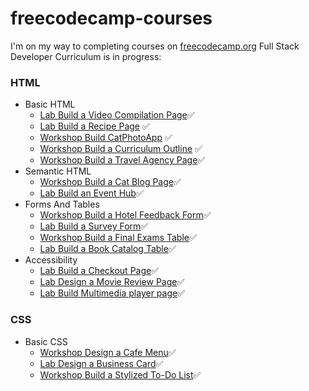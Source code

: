# freecodecamp-courses
I'm on my way to completing courses on [freecodecamp.org](freecodecamp.org)
Full Stack Developer Curriculum is in progress:
### HTML
- Basic HTML
  - [Lab Build a Video Compilation Page](https://github.com/zsakhalin/freecodecamp-courses/tree/main/Full%20Stack%20Developer%20Curriculum/HTML/Basic%20HTML/Lab%20Build%20a%20Video%20Compilation%20Page)✅
  - [Lab Build a Recipe Page](https://github.com/zsakhalin/freecodecamp-courses/tree/main/Full%20Stack%20Developer%20Curriculum/HTML/Basic%20HTML/Lab%20Build%20a%20Recipe%20Page) ✅
  - [Workshop Build CatPhotoApp](https://github.com/zsakhalin/freecodecamp-courses/tree/main/Full%20Stack%20Developer%20Curriculum/HTML/Basic%20HTML/Workshop%20Build%20CatPhotoApp) ✅
  - [Workshop Build a Curriculum Outline](https://github.com/zsakhalin/freecodecamp-courses/tree/main/Full%20Stack%20Developer%20Curriculum/HTML/Basic%20HTML/Workshop%20Build%20Curriculum%20Outline) ✅
  - [Workshop Build a Travel Agency Page](https://github.com/zsakhalin/freecodecamp-courses/tree/main/Full%20Stack%20Developer%20Curriculum/HTML/Basic%20HTML/Workshop%20Build%20a%20Travel%20Agency%20Page)✅
- Semantic HTML
  - [Workshop Build a Cat Blog Page](https://github.com/zsakhalin/freecodecamp-courses/tree/main/Full%20Stack%20Developer%20Curriculum/HTML/Semantic%20HTML)✅
  - [Lab Build an Event Hub](https://github.com/zsakhalin/freecodecamp-courses/tree/main/Full%20Stack%20Developer%20Curriculum/HTML/Semantic%20HTML/Lab%20Build%20an%20Event%20Hub)✅
- Forms And Tables
  - [Workshop Build a Hotel Feedback Form](https://github.com/zsakhalin/freecodecamp-courses/tree/main/Full%20Stack%20Developer%20Curriculum/HTML/Forms%20And%20Tables/Workshop%20Build%20a%20Hotel%20Feedback%20Form)✅
  - [Lab Build a Survey Form](https://github.com/zsakhalin/freecodecamp-courses/tree/main/Full%20Stack%20Developer%20Curriculum/HTML/Forms%20And%20Tables/Lab%20Build%20a%20Survey%20Form)✅
  - [Workshop Build a Final Exams Table](https://github.com/zsakhalin/freecodecamp-courses/tree/main/Full%20Stack%20Developer%20Curriculum/HTML/Forms%20And%20Tables/Workshop%20Build%20a%20Final%20Exams%20Table)✅
  - [Lab Build a Book Catalog Table](https://github.com/zsakhalin/freecodecamp-courses/tree/main/Full%20Stack%20Developer%20Curriculum/HTML/Forms%20And%20Tables/Lab%20Build%20a%20Book%20Catalog%20Table)✅
- Accessibility
  - [Lab Build a Checkout Page](https://github.com/zsakhalin/freecodecamp-courses/tree/main/Full%20Stack%20Developer%20Curriculum/HTML/Accessibility)✅
  - [Lab Design a Movie Review Page](https://github.com/zsakhalin/freecodecamp-courses/tree/main/Full%20Stack%20Developer%20Curriculum/HTML/Accessibility)✅
  - [Lab Build Multimedia player page](https://github.com/zsakhalin/freecodecamp-courses/tree/main/Full%20Stack%20Developer%20Curriculum/HTML/Accessibility/Lab%20Build%20Multimedia%20player%20page)✅
### СSS
- Basic CSS
  - [Workshop Design a Cafe Menu](https://github.com/zsakhalin/freecodecamp-courses/tree/main/Full%20Stack%20Developer%20Curriculum/CSS/Basic%20CSS/Workshop%20Design%20a%20Cafe%20Menu)✅
  - [Lab Design a Business Card](https://github.com/zsakhalin/freecodecamp-courses/tree/main/Full%20Stack%20Developer%20Curriculum/CSS/Basic%20CSS/Lab%20Design%20a%20Business%20Card)✅
  - [Workshop Build a Stylized To-Do List](https://github.com/zsakhalin/freecodecamp-courses/tree/main/Full%20Stack%20Developer%20Curriculum/CSS/Basic%20CSS/Workshop%20Build%20a%20Stylized%20To-Do%20List)✅
